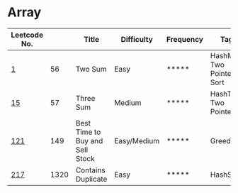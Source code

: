# Array

| Leetcode No.  |   | Title        | Difficulty  | Frequency        | Tags |
| ------------- | ------------- | ------------- | ------------- | ------------- |------------- |
| [1](./Details/TwoSum.md)| 56 | Two Sum | Easy | ***** | HashMap, Two Pointers, Sort|
| [15](./Details/TwoSum.md)  | 57 | Three Sum | Medium | ***** | HashTable, Two Pointers |
| [121](./Details/Best%20Time%20to%20Buy%20and%20Sell%20Stock.md)  | 149 | Best Time to Buy and Sell Stock | Easy/Medium | ***** | Greedy |
| [217](./Details/Contains%20Duplicate.md)  | 1320 | Contains Duplicate | Easy | ***** | HashSet |
